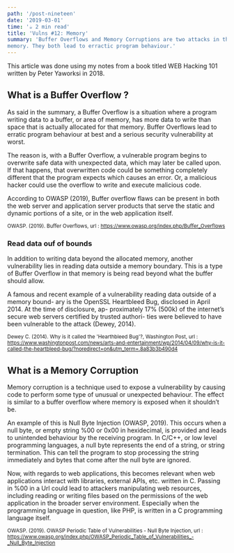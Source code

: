 ```yaml
---
path: '/post-nineteen'
date: '2019-03-01'
time: '☕️ 2 min read'
title: 'Vulns #12: Memory'
summary: 'Buffer Overflows and Memory Corruptions are two attacks in the area of
memory. They both lead to erractic program behaviour.'
---
```


This article was done using my notes from a book titled WEB Hacking 101 written by Peter Yaworksi in 2018.

## What is a Buffer Overflow ?

As said in the summary, a Buffer Overflow is a situation where a program writing data to a buffer, or area of
memory, has more data to write than space that is actually allocated for that memory. Buffer Overflows lead to erratic program behaviour at best and a serious security
vulnerability at worst.

The reason is, with a Buffer Overflow, a vulnerable program
begins to overwrite safe data with unexpected data, which may later be called upon.
If that happens, that overwritten code could be something completely different that the
program expects which causes an error. Or, a malicious hacker could use the overflow
to write and execute malicious code.

According to OWASP (2019), Buffer overflow flaws can be present in both the web server and application server products that serve the static and dynamic portions of a site, or in the web application itself.

<sub>OWASP. (2019). Buffer Overflows, url : https://www.owasp.org/index.php/Buffer_Overflows</sub>

### Read data ouf of bounds

In addition to writing data beyond the allocated memory, another vulnerability lies in
reading data outside a memory boundary. This is a type of Buffer Overflow in that
memory is being read beyond what the buffer should allow.

A famous and recent example of a vulnerability reading data outside of a memory bound-
ary is the OpenSSL Heartbleed Bug, disclosed in April 2014. At the time of disclosure, ap-
proximately 17% (500k) of the internet’s secure web servers certified by trusted authori-
ties were believed to have been vulnerable to the attack (Dewey, 2014).

<sub>Dewey C. (2014). Why is it called the 'Hearthbleed Bug'?, Washington Post, url : https://www.washingtonpost.com/news/arts-and-entertainment/wp/2014/04/09/why-is-it-called-the-heartbleed-bug/?noredirect=on&utm_term=.8a83b3b490d4</sub>

## What is a Memory Corruption

Memory corruption is a technique used to expose a vulnerability by causing code to
perform some type of unusual or unexpected behaviour. The effect is similar to a buffer
overflow where memory is exposed when it shouldn’t be.

An example of this is Null Byte Injection (OWASP, 2019). This occurs when a null byte, or empty string
%00 or 0x00 in hexidecimal, is provided and leads to unintended behaviour by the
receiving program. In C/C++, or low level programming languages, a null byte represents
the end of a string, or string termination. This can tell the program to stop processing
the string immediately and bytes that come after the null byte are ignored.

Now, with regards to web applications, this becomes relevant when web applications
interact with libraries, external APIs, etc. written in C. Passing in %00 in a Url could lead
to attackers manipulating web resources, including reading or writing files based on the
permissions of the web application in the broader server environment. Especially when
the programming language in question, like PHP, is written in a C programming language
itself.

<sub>OWASP. (2019). OWASP Periodic Table of Vulnerabilities - Null Byte Injection, url : https://www.owasp.org/index.php/OWASP_Periodic_Table_of_Vulnerabilities_-_Null_Byte_Injection</sub>
